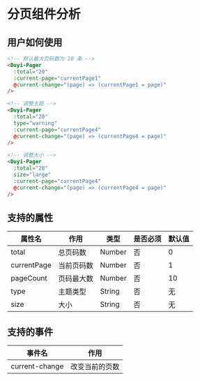 # 分页组件分析



## 用户如何使用

```html
<!-- 默认最大页码数为 10 条 -->
<Duyi-Pager
  :total="20"
  :current-page="currentPage1"
  @current-change="(page) => (currentPage1 = page)"
/>
```

```html
<!-- 调整主题 -->
<Duyi-Pager
  :total="20"
  type="warning"
  :current-page="currentPage4"
  @current-change="(page) => (currentPage4 = page)"
/>
```

```html
<!-- 调整大小 -->
<Duyi-Pager
  :total="20"
  size="large"
  :current-page="currentPage4"
  @current-change="(page) => (currentPage4 = page)"
/>
```



## 支持的属性

| 属性名      | 作用       | 类型   | 是否必须 | 默认值 |
| ----------- | ---------- | ------ | -------- | ------ |
| total       | 总页码数   | Number | 否       | 0      |
| currentPage | 当前页码数 | Number | 否       | 1      |
| pageCount   | 页码最大数 | Number | 否       | 10     |
| type        | 主题类型   | String | 否       | 无     |
| size        | 大小       | String | 否       | 无     |



## 支持的事件

| 事件名         | 作用           |
| -------------- | -------------- |
| current-change | 改变当前的页数 |

